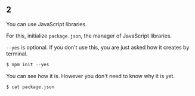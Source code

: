 ## 2
You can use JavaScript libraries.

For this, initialize `package.json`, the manager of JavaScript libraries.

`--yes` is optional. If you don't use this, you are just asked how it creates by terminal.
```javascript
$ npm init --yes
```

You can see how it is. However you don't need to know why it is yet.
```sh
$ cat package.json
```
